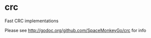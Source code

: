 crc
========

Fast CRC implementations

Please see http://godoc.org/github.com/SpaceMonkeyGo/crc for info
